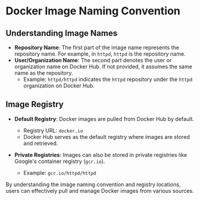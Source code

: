 # Docker Image Naming Convention

## Understanding Image Names

- **Repository Name**: The first part of the image name represents the repository name. For example, in `httpd`, `httpd` is the repository name.
- **User/Organization Name**: The second part denotes the user or organization name on Docker Hub. If not provided, it assumes the same name as the repository.
  - Example: `httpd/httpd` indicates the `httpd` repository under the `httpd` organization on Docker Hub.

## Image Registry

- **Default Registry**: Docker images are pulled from Docker Hub by default.
  - Registry URL: `docker.io`
  - Docker Hub serves as the default registry where images are stored and retrieved.

- **Private Registries**: Images can also be stored in private registries like Google's container registry (`gcr.io`).
  - Example: `gcr.io/httpd/httpd`

By understanding the image naming convention and registry locations, users can effectively pull and manage Docker images from various sources.
